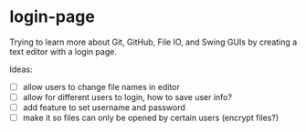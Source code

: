 # login-page
Trying to learn more about Git, GitHub, File IO, and Swing GUIs by creating a text editor with a login page.

Ideas:
- [ ] allow users to change file names in editor
- [ ] allow for different users to login, how to save user info?
- [ ] add feature to set username and password
- [ ] make it so files can only be opened by certain users (encrypt files?)

